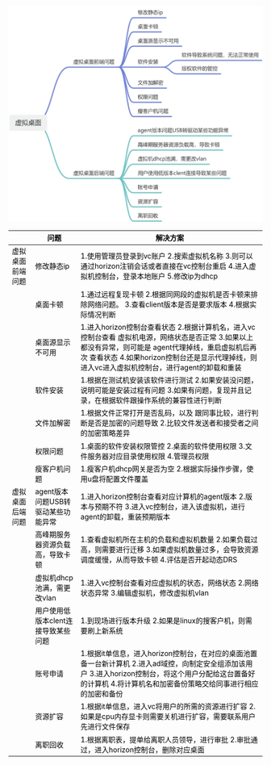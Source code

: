 

![画板](../../images/1712634414933-0be6b533-637b-4e0e-b647-9dfe112910d8.jpeg)

| | <font style="color:black;">问题</font> | <font style="color:black;">解决方案</font> |
| --- | --- | --- |
| <font style="color:black;">虚拟桌面前端问题</font> | <font style="color:black;">修改静态ip</font> | <font style="color:black;">1.使用管理员登录到vc账户   </font><font style="color:black;">2.搜索虚拟机名称   </font><font style="color:black;">3.则可以通过horizon注销会话或者直接在vc控制台重启   </font><font style="color:black;">4.进入虚拟机控制台，登录本地账户   </font><font style="color:black;">5.修改ip为dhcp   </font> |
| | <font style="color:black;">桌面卡顿</font> | <font style="color:black;">1.通过远程复现卡顿   </font><font style="color:black;">2.根据同网段的虚拟机是否卡顿来排   </font><font style="color:black;">除网络问题。   </font><font style="color:black;">3.查看client版本是否是要求版本   </font><font style="color:black;">4.根据实际情况判断</font> |
| | <font style="color:black;">桌面源显示不可用</font> | <font style="color:black;">1.进入horizon控制台查看状态   </font><font style="color:black;">2.根据计算机名，进入vc控制台查看   </font><font style="color:black;">虚拟机电源，网络状态是否正常   </font><font style="color:black;">3.如果以上都没有异常，则可能是   </font><font style="color:black;">agent代理掉线，重启虚拟机后再次    </font><font style="color:black;">查看状态   </font><font style="color:black;">4.如果horizon控制台还是显示代理掉线，则进入vc进入虚拟机控制台，进行agent的卸载和重装</font> |
| | <font style="color:black;">软件安装</font> | <font style="color:black;">1.根据在测试机安装该软件进行测试   </font><font style="color:black;">2.如果安装没问题，说明可能是安装过程有问题   </font><font style="color:black;">3.如果有问题，复现并且记录，在根据软件跟操作系统的兼容性进行判断</font> |
| | <font style="color:black;">文件加解密</font> | <font style="color:black;">1.根据文件正常打开是否乱码，以及   </font><font style="color:black;">跟同事比较，进行判断是否是加密的问题导致   </font><font style="color:black;">2.比较文件发送者和接受者之间的加密策略差异</font> |
| | <font style="color:black;">权限问题</font> | <font style="color:black;">1.桌面的软件安装权限管控   </font><font style="color:black;">2.桌面的软件使用权限   </font><font style="color:black;">3.文件服务器对应目录使用权限   </font><font style="color:black;">4.管理员权限</font> |
| | <font style="color:black;">瘦客户机问题</font> | <font style="color:black;">1.瘦客户机dhcp网关是否为空   </font><font style="color:black;">2.根据实际操作步骤，使用u盘将配置文件覆盖</font> |
| <font style="color:black;">虚拟桌面后端问题</font> | <font style="color:black;">agent版本问题USB转驱动某些功能异常</font> | <font style="color:black;">1.进入horizon控制台查看对应计算机的agent版本   </font><font style="color:black;">2.版本与预期不符   </font><font style="color:black;">3.进入vc控制台，进入该虚拟机，进行agent的卸载，重装预期版本</font> |
| | <font style="color:black;">高峰期服务器资源负载高，导致卡顿</font> | <font style="color:black;">1.查看虚拟机所在主机的负载和虚拟机数量    </font><font style="color:black;">2.如果负载过高，则需要进行迁移   </font><font style="color:black;">3.如果虚拟机数量过多，会导致资源调度缓慢，从而导致卡顿   </font><font style="color:black;">4.评估是否开起动态DRS</font> |
| | <font style="color:black;">虚拟机dhcp池满，需更改vlan</font> | <font style="color:black;">1.进入vc控制台查看对应虚拟机的状态，网络状态   </font><font style="color:black;">2.网络状态异常   </font><font style="color:black;">3.编辑虚拟机，修改虚拟机vlan</font> |
| | <font style="color:black;">用户使用低版本clent连接导致某些问题</font> | <font style="color:black;">1.到现场进行版本升级   </font><font style="color:black;">2.如果是linux的搜客户机，则需要刷上新系统</font> |
| | <font style="color:black;">账号申请</font> | <font style="color:black;">1.根据it单信息，进入horizon控制台，在对应的桌面池置备一台新计算机   </font><font style="color:black;">2.进入ad域控，向制定安全组添加该用户   </font><font style="color:black;">3.进入horizon控制台，将这个用户分配给这台置备好的计算机   </font><font style="color:black;">4.将计算机名和加密备份策略交给同事进行相应的加密和备份</font> |
| | <font style="color:black;">资源扩容</font> | <font style="color:black;">1.根据it单信息，进入vc将用户的所需的资源进行扩容   </font><font style="color:black;">2.如果是cpu内存显卡则需要关机进行扩容，需要联系用户先进行文件保存</font> |
| | <font style="color:black;">离职回收</font> | <font style="color:black;">1.根据离职表，提单给离职人员领导，进行审批   </font><font style="color:black;">2.审批通过，进入horizon控制台，删除对应桌面</font> |



